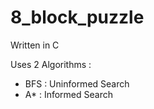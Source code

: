 # 8_block_puzzle


Written in C

Uses 2 Algorithms :
  - BFS : Uninformed Search
  - A*  : Informed Search
  
  
